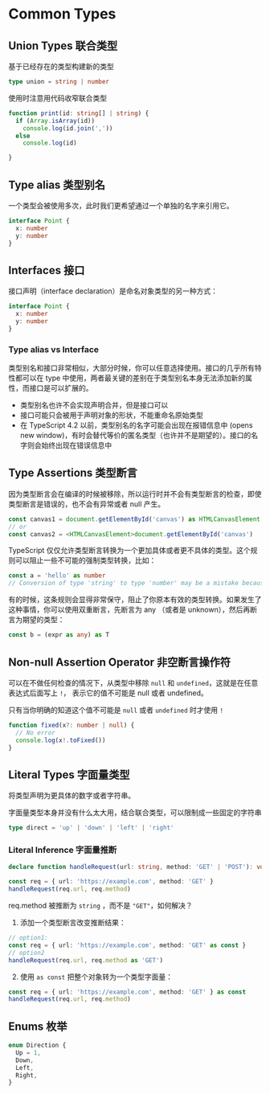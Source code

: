 # Common Types

## Union Types 联合类型

基于已经存在的类型构建新的类型

```ts
type union = string | number
```

使用时注意用代码收窄联合类型

```ts
function print(id: string[] | string) {
  if (Array.isArray(id))
    console.log(id.join(','))
  else
    console.log(id)

}
```

## Type alias 类型别名

一个类型会被使用多次，此时我们更希望通过一个单独的名字来引用它。

```ts
interface Point {
  x: number
  y: number
}
```

## Interfaces 接口

接口声明（interface declaration）是命名对象类型的另一种方式：

```ts
interface Point {
  x: number
  y: number
}
```

### Type alias vs Interface

类型别名和接口非常相似，大部分时候，你可以任意选择使用。接口的几乎所有特性都可以在 type 中使用，两者最关键的差别在于类型别名本身无法添加新的属性，而接口是可以扩展的。

- 类型别名也许不会实现声明合并，但是接口可以
- 接口可能只会被用于声明对象的形状，不能重命名原始类型
- 在 TypeScript 4.2 以前，类型别名的名字可能会出现在报错信息中 (opens new window)，有时会替代等价的匿名类型（也许并不是期望的）。接口的名字则会始终出现在错误信息中

## Type Assertions 类型断言

因为类型断言会在编译的时候被移除，所以运行时并不会有类型断言的检查，即使类型断言是错误的，也不会有异常或者 null 产生。

```ts
const canvas1 = document.getElementById('canvas') as HTMLCanvasElement
// or
const canvas2 = <HTMLCanvasElement>document.getElementById('canvas')
```

TypeScript 仅仅允许类型断言转换为一个更加具体或者更不具体的类型。这个规则可以阻止一些不可能的强制类型转换，比如：

```ts
const a = 'hello' as number
// Conversion of type 'string' to type 'number' may be a mistake because neither type sufficiently overlaps with the other. If this was intentional, convert the expression to 'unknown' first.

```

有的时候，这条规则会显得非常保守，阻止了你原本有效的类型转换。如果发生了这种事情，你可以使用双重断言，先断言为 any （或者是 unknown），然后再断言为期望的类型：

```ts
const b = (expr as any) as T
```

## Non-null Assertion Operator 非空断言操作符

可以在不做任何检查的情况下，从类型中移除 `null` 和 `undefined`，这就是在任意表达式后面写上 `!`， 表示它的值不可能是 null 或者 undefined。

只有当你明确的知道这个值不可能是 `null` 或者 `undefined` 时才使用 `!`

```ts
function fixed(x?: number | null) {
  // No error
  console.log(x!.toFixed())
}
```

## Literal Types 字面量类型

将类型声明为更具体的数字或者字符串。

字面量类型本身并没有什么太大用，结合联合类型，可以限制成一些固定的字符串

```ts
type direct = 'up' | 'down' | 'left' | 'right'
```

### Literal Inference 字面量推断

```ts
declare function handleRequest(url: string, method: 'GET' | 'POST'): void

const req = { url: 'https://example.com', method: 'GET' }
handleRequest(req.url, req.method)
```
req.method 被推断为 `string` ，而不是 `"GET"`，如何解决？

1. 添加一个类型断言改变推断结果：

```ts
// option1:
const req = { url: 'https://example.com', method: 'GET' as const }
// option2
handleRequest(req.url, req.method as 'GET')
```

2. 使用 `as const` 把整个对象转为一个类型字面量：

```ts
const req = { url: 'https://example.com', method: 'GET' } as const
handleRequest(req.url, req.method)
```


## Enums 枚举

```ts
enum Direction {
  Up = 1,
  Down,
  Left,
  Right,
}
```
